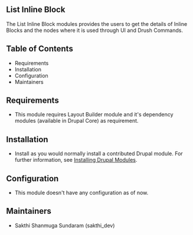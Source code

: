 ## List Inline Block
The List Inline Block modules provides the users to get the details of Inline
Blocks and the nodes where it is used through UI and Drush Commands.

## Table of Contents
- Requirements
- Installation
- Configuration
- Maintainers

## Requirements
- This module requires Layout Builder module and it's dependency modules
  (available in Drupal Core) as requirement.

## Installation
- Install as you would normally install a contributed Drupal module. For further
  information, see [Installing Drupal Modules](https://www.drupal.org/docs/extending-drupal/installing-drupal-modules).

## Configuration
-  This module doesn't have any configuration as of now.

## Maintainers
-  Sakthi Shanmuga Sundaram (sakthi_dev)
